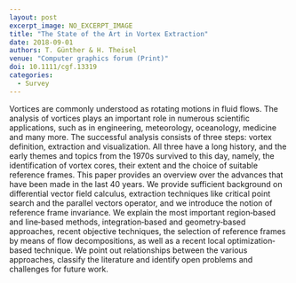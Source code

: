 ```yaml
---
layout: post
excerpt_image: NO_EXCERPT_IMAGE
title: "The State of the Art in Vortex Extraction"
date: 2018-09-01
authors: T. Günther & H. Theisel
venue: "Computer graphics forum (Print)"
doi: 10.1111/cgf.13319
categories:
  - Survey
---
```

Vortices are commonly understood as rotating motions in fluid flows. The analysis of vortices plays an important role in numerous scientific applications, such as in engineering, meteorology, oceanology, medicine and many more. The successful analysis consists of three steps: vortex definition, extraction and visualization. All three have a long history, and the early themes and topics from the 1970s survived to this day, namely, the identification of vortex cores, their extent and the choice of suitable reference frames. This paper provides an overview over the advances that have been made in the last 40 years. We provide sufficient background on differential vector field calculus, extraction techniques like critical point search and the parallel vectors operator, and we introduce the notion of reference frame invariance. We explain the most important region‐based and line‐based methods, integration‐based and geometry‐based approaches, recent objective techniques, the selection of reference frames by means of flow decompositions, as well as a recent local optimization‐based technique. We point out relationships between the various approaches, classify the literature and identify open problems and challenges for future work.
